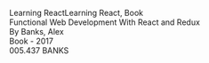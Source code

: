 Learning ReactLearning React, Book  
Functional Web Development With React and Redux  
By Banks, Alex  
Book - 2017  
005.437 BANKS  

